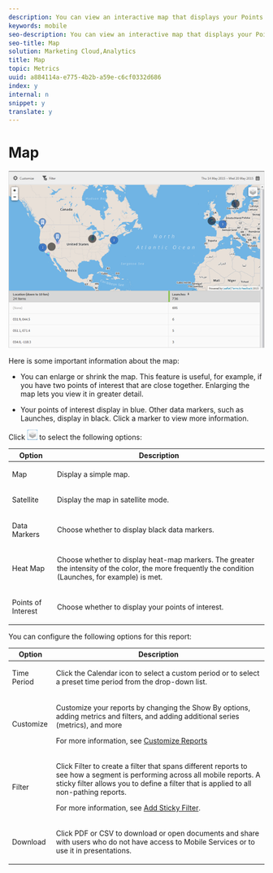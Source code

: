 ```yaml
---
description: You can view an interactive map that displays your Points of Interest and other data markers.
keywords: mobile
seo-description: You can view an interactive map that displays your Points of Interest and other data markers.
seo-title: Map
solution: Marketing Cloud,Analytics
title: Map
topic: Metrics
uuid: a884114a-e775-4b2b-a59e-c6cf0332d686
index: y
internal: n
snippet: y
translate: y
---
```


# Map

![](assets/map.png) 

Here is some important information about the map: 


* You can enlarge or shrink the map. This feature is useful, for example, if you have two points of interest that are close together. Enlarging the map lets you view it in greater detail. 

* Your points of interest display in blue. Other data markers, such as Launches, display in black. Click a marker to view more information. 



Click  ![](assets/map_layers.png) to select the following options: 



<table id="table_74BAB1D1B77C4C78B4E26C65D4CDE4A6"> 
 <thead> 
  <tr> 
   <th colname="col1" class="entry"> Option </th> 
   <th colname="col2" class="entry"> Description </th> 
  </tr>
 </thead>
 <tbody> 
  <tr> 
   <td colname="col1"> <p><span class="uicontrol"> Map </span> </p> </td> 
   <td colname="col2"> <p>Display a simple map. </p> </td> 
  </tr> 
  <tr> 
   <td colname="col1"> <p><span class="uicontrol"> Satellite </span> </p> </td> 
   <td colname="col2"> <p>Display the map in satellite mode. </p> </td> 
  </tr> 
  <tr> 
   <td colname="col1"> <p><span class="uicontrol"> Data Markers</span> </p> </td> 
   <td colname="col2"> <p>Choose whether to display black data markers. </p> </td> 
  </tr> 
  <tr> 
   <td colname="col1"> <p><span class="uicontrol"> Heat Map</span> </p> </td> 
   <td colname="col2"> <p>Choose whether to display heat-map markers. The greater the intensity of the color, the more frequently the condition (Launches, for example) is met. </p> </td> 
  </tr> 
  <tr> 
   <td colname="col1"> <p><span class="uicontrol"> Points of Interest </span> </p> </td> 
   <td colname="col2"> <p>Choose whether to display your points of interest. </p> </td> 
  </tr> 
 </tbody> 
</table>

You can configure the following options for this report: 

<table id="table_1F79804A6A0240A98CB73A6EBE7F1068"> 
 <thead> 
  <tr> 
   <th colname="col1" class="entry"> Option </th> 
   <th colname="col2" class="entry"> Description </th> 
  </tr>
 </thead>
 <tbody> 
  <tr> 
   <td colname="col1"> <p><span class="uicontrol"> Time Period</span> </p> </td> 
   <td colname="col2"> <p>Click the <span class="uicontrol"> Calendar</span> icon to select a custom period or to select a preset time period from the drop-down list. </p> </td> 
  </tr> 
  <tr> 
   <td colname="col1"> <p><span class="uicontrol"> Customize</span> </p> </td> 
   <td colname="col2"> <p>Customize your reports by changing the <span class="uicontrol"> Show By</span> options, adding metrics and filters, and adding additional series (metrics), and more </p> <p>For more information, see <a href="../usage/reports_customize/reports_customize.md#concept_ED099E16594044E69FFD91829F436907" format="dita" scope="local"> Customize Reports</a> </p> </td> 
  </tr> 
  <tr> 
   <td colname="col1"> <p><span class="uicontrol"> Filter</span> </p> </td> 
   <td colname="col2"> <p>Click <span class="uicontrol"> Filter</span> to create a filter that spans different reports to see how a segment is performing across all mobile reports. A sticky filter allows you to define a filter that is applied to all non-pathing reports. </p> <p>For more information, see <a href="../usage/reports_customize/t_sticky_filter.md#task_75B0AD4D58014BB0A5A09FE1B074ECE1" format="dita" scope="local"> Add Sticky Filter</a>. </p> </td> 
  </tr> 
  <tr> 
   <td colname="col1"> <p><span class="uicontrol"> Download</span> </p> </td> 
   <td colname="col2"> <p>Click <span class="uicontrol"> PDF</span> or <span class="uicontrol"> CSV</span> to download or open documents and share with users who do not have access to Mobile Services or to use it in presentations. </p> </td> 
  </tr> 
 </tbody> 
</table>

